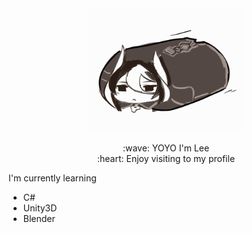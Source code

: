 <div align="middle">
  <float ="left"><img src="Ozen.gif" width="250" ></float> 
  <p align="middle">
    :wave: YOYO I'm Lee <br>
    :heart: Enjoy visiting to my profile
  </p>
</div>
  
<div>
  
</div>


  I'm currently learning  
  * C#
  * Unity3D
  * Blender


 
    
<!--
**CharliezXx/CharliezXx** is a ✨ _special_ ✨ repository because its `README.md` (this file) appears on your GitHub profile.

Here are some ideas to get you started:

- 🔭 I’m currently working on ...
- 🌱 I’m currently learning ...
- 👯 I’m looking to collaborate on ...
- 🤔 I’m looking for help with ...
- 💬 Ask me about ...
- 📫 How to reach me: ...
- 😄 Pronouns: ...
- ⚡ Fun fact: ...
-->
